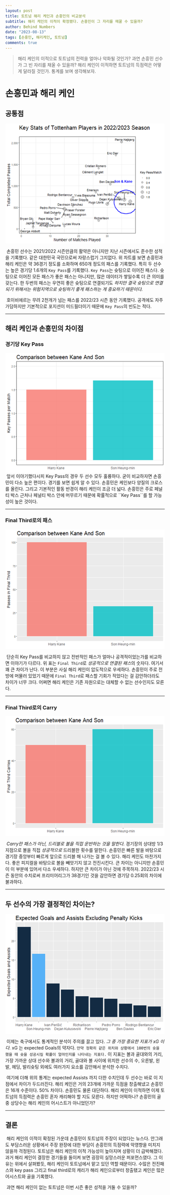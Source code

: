 ```yaml
---
layout: post
title: 토트넘 해리 케인과 손흥민의 비교분석
subtitle: 해리 케인의 이적이 확정됐다. 손흥민이 그 자리를 메꿀 수 있을까?
author: Behind Numbers
date: "2023-08-13"
tags: [손흥민, 해리케인, 토트넘]
comments: true
---
```


>해리 케인의 이적으로 토트넘의 전력을 얼마나 악화될 것인가? 과연 손흥민 선수가 그 빈 자리를 채울 수 있을까? 해리 케인이 이적하면 토트넘의 득점력은 어떻게 달라질 것인가. 통계를 보며 생각해보자.



# 손흥민과 해리 케인
## 공통점

<img src="../images/2023-08-13-토트넘-해리케인과-손흥민의-비교분석unnamed-chunk-1-1.png" style="display: block; margin: auto;" />

&nbsp;손흥민 선수는 2021/2022 시즌만큼의 활약은 아니지만 지난 시즌에서도 준수한 성적을 기록했다. 같은 대한민국 국민으로써 자랑스럽기 그지없다. 위 차트를 보면 손흥민과 해리 케인은 약 36경기 정도를 소화하며 650개 정도의 패스를 기록했다. 특히 두 선수는 높은 경기당 1.6개의 ``Key Pass``를 기록했다. ``Key Pass``는 슛팅으로 이어진 패스다. 슛팅으로 이어진 모든 패스가 좋은 패스는 아니지만, 많은 데이터가 쌓일수록 더 큰 의미를 갖는다. 한 두번의 패스는 우연히 좋은 슛팅으로 연결되기도 *하지만 결국 슛팅으로 연결되기 위해서는 위험지역으로 슛팅하기 좋게 패스하는 게 중요하기 때문이다.*

&nbsp;호이비에르는 무려 2천개가 넘는 패스를 2022/23 시즌 동안 기록했다. 공격에도 자주 가담하지만 기본적으로 포지션이 미드필더이기 때문에 ``Key Pass``의 빈도는 적다.
* * *

## 해리 케인과 손흥민의 차이점 
### 경기당 Key Pass

<img src="../images/2023-08-13-토트넘-해리케인과-손흥민의-비교분석unnamed-chunk-2-1.png" style="display: block; margin: auto;" />
&nbsp;앞서 이야기했다시피 Key Pass의 경우 두 선수 모두 훌륭하다. 굳이 비교하자면 손흥민이 다소 높은 편이다. 경기를 보면 쉽게 알 수 있다. 손흥민은 케인보다 양질의 크로스를 올린다. 그리고 기본적인 활동 반경이 해리 케인이 조금 더 넓다. 손흥민은 주로 페널티 박스 근처나 페널티 박스 안에 머무르기 때문에 확률적으로 ``Key Pass``를 할 가능성이 높은 것이다.

* * *
### Final Third로의 패스

<img src="../images/2023-08-13-토트넘-해리케인과-손흥민의-비교분석unnamed-chunk-3-1.png" style="display: block; margin: auto;" />

&nbsp;단순히 Key Pass를 비교하지 않고 전반적인 패스가 얼마나 공격적이었는가를 비교하면 이야기가 다르다. 위 표는 `Final Third`로 *성공적으로 연결된 패스*의 숫자다. 여기서 꽤 큰 차이가 난다. 이 부분은 사실 해리 케인이 압도적으로 우세하다. 손흥민이 주로 전방에 머물러 있었기 때문에 `Final Third`로 패스할 기회가 적었다는 걸 감안하더라도 차이가 너무 크다. 어쩌면 해리 케인은 기존 자원으로는 대체할 수 없는 선수인지도 모른다.
* * *
### Final Third로의 Carry

<img src="../images/2023-08-13-토트넘-해리케인과-손흥민의-비교분석unnamed-chunk-4-1.png" style="display: block; margin: auto;" />

&nbsp;*Carry란 패스가 아닌, 드리블로 볼을 직접 운반하는 것을 말한다.* 경기장의 상대방 1/3 지점으로 볼을 직접 *성공적으로* 드리블한 횟수를 말한다. 손흥민은 빠른 발을 바탕으로 경기장 중앙부터 빠르게 앞으로 드리블 해 나가는 걸 볼 수 있다. 해리 케인도 마찬가지다. 좋은 피지컬을 바탕으로 볼을 빼앗기지 않고 전진시킨다. 큰 차이는 아니지만 손흥민이 이 부분에 있어서 다소 우세하다. 하지만 큰 차이가 아닌 것에 주목하자. 2022/23 시즌 동안의 수치로써 프리미어리그가 38경기인 것을 감안하면 경기당 0.25회의 차이에 불과하다.
* * *
## 두 선수의 가장 결정적인 차이는?

<img src="../images/2023-08-13-토트넘-해리케인과-손흥민의-비교분석unnamed-chunk-5-1.png" style="display: block; margin: auto;" />

&nbsp;이제는 축구에서도 통계적인 분석이 주의를 끌고 있다. *그 중 가장 중요한 지표가 xG 이다.* xG 는 expected Goals의 약자다. ``만약 정확히 같은 위치와 상황에서 100번의 슛을 했을 때 슛을 성공시킬 확률이 얼마인지를 나타내는 지표다.`` 이 지표는 볼과 골대와의 거리, 가장 가까운 상대 선수와 볼과의 거리, 골대와 볼 사이에 위치한 선수의 수, 오른발, 왼발, 헤딩, 발리슛팅 외에도 여러가지 요소를 감안해서 분석한 수치다.

&nbsp;여기에 더해 위의 통계는 expected Assists 까지 더한 수치인데 두 선수는 바로 이 지점에서 차이가 두드러진다. 해리 케인은 거의 23개에 가까운 득점을 창출해냈고 손흥민은 16개 수준이다. 50% 차이다. 손흥민도 물론 대단하다. 해리 케인이 이적하면 이제 토트넘의 득점력은 손흥민 혼자 캐리해야 할 지도 모른다. 하지만 어떡하나? 손흥민의 골 중 상당수는 해리 케인의 어시스트가 아니었던가?
* * *
## 결론

&nbsp;해리 케인의 이적이 확정된 가운데 손흥민이 토트넘의 주장이 되었다는 뉴스다. 안그래도 부담스러운 상황에서 주장 완장에 대한 부담이 손흥민의 득점력에 악영향을 미치지 않을까 걱정된다. 토트넘은 해리 케인의 이적 가능성이 높아지며 상황이 더 급박해졌다. 과거 해리 케인이 결장한 경기들을 돌이켜 보면 굉장히 실망스러운 퍼포먼스였다. 그 이유는 위에서 살펴봤듯, 해리 케인이 토트넘에서 맡고 있던 역할 때문이다. 수많은 전진패스와 key pass 그리고 final third로의 캐리가 해리 케인으로부터 창출됐고 케인은 많은 어시스트와 골을 기록했다.

&nbsp;과연 해리 케인이 없는 토트넘은 이번 시즌 좋은 성적을 거둘 수 있을까?
